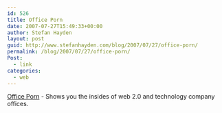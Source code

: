 ```yaml
---
id: 526
title: Office Porn
date: 2007-07-27T15:49:33+00:00
author: Stefan Hayden
layout: post
guid: http://www.stefanhayden.com/blog/2007/07/27/office-porn/
permalink: /blog/2007/07/27/office-porn/
Post:
  - link
categories:
  - web
---
```

<a href="http://www.officesnapshots.com">Office Porn</a> - Shows you the insides of web 2.0 and technology company offices.